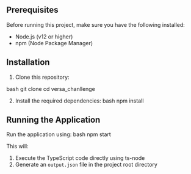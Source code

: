 ## Prerequisites

Before running this project, make sure you have the following installed:
- Node.js (v12 or higher)
- npm (Node Package Manager)

## Installation

1. Clone this repository:

bash
git clone <your-repository-url>
cd versa_chanllenge

2. Install the required dependencies:
bash
npm install

## Running the Application

Run the application using:
bash
npm start

This will:
1. Execute the TypeScript code directly using ts-node
2. Generate an `output.json` file in the project root directory
